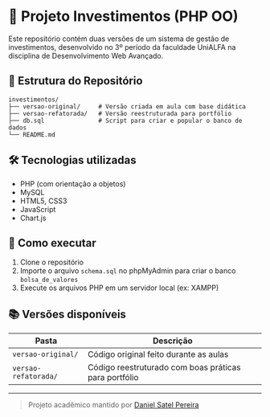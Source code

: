 # 💼 Projeto Investimentos (PHP OO)

Este repositório contém duas versões de um sistema de gestão de investimentos, desenvolvido no 3º período da faculdade UniALFA na disciplina de Desenvolvimento Web Avançado.

## 📁 Estrutura do Repositório

```
investimentos/
├── versao-original/     # Versão criada em aula com base didática
├── versao-refatorada/   # Versão reestruturada para portfólio
├── db.sql               # Script para criar e popular o banco de dados
└── README.md
```

## 🛠 Tecnologias utilizadas

- PHP (com orientação a objetos)
- MySQL
- HTML5, CSS3
- JavaScript
- Chart.js

## 🚀 Como executar

1. Clone o repositório
2. Importe o arquivo `schema.sql` no phpMyAdmin para criar o banco `bolsa_de_valores`
3. Execute os arquivos PHP em um servidor local (ex: XAMPP)

## 📚 Versões disponíveis

| Pasta               | Descrição                                                  |
|--------------------|-------------------------------------------------------------|
| `versao-original/` | Código original feito durante as aulas                      |
| `versao-refatorada/` | Código reestruturado com boas práticas para portfólio     |

---
> Projeto acadêmico mantido por [Daniel Satel Pereira](https://github.com/DanielSatelPereira)
